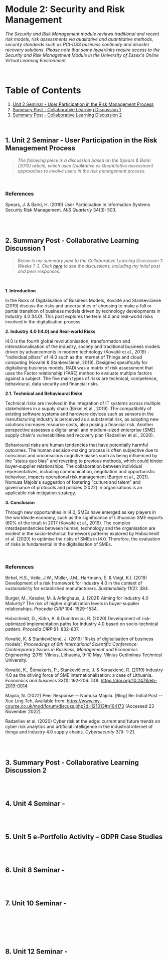 # Module 2: Security and Risk Management

*The Security and Risk Management module reviews traditional and recent risk models, risk assessments via qualitative and quantitative methods, security standards such as PCI-DSS business continuity and disaster recovery solutions. Please note that some hyperlinks require access to the Security and Risk Management Module in the University of Essex's Online Virtual Learning Environment.*

<br>

# Table of Contents
1. [Unit 2 Seminar - User Participation in the Risk Management Process](#u2-seminar)
2. [Summary Post - Collaborative Learning Discussion 1](#cld1-summary)
3. [Summary Post - Collaborative Learning Discussion 2](#cld2-summary)

<br>

<a name="u2-seminar"></a>

## 1. Unit 2 Seminar - User Participation in the Risk Management Process

>*The following piece is a discussion based on the Spears & Barki (2010) article, which uses Qualitative vs Quantitative assessment approaches to involve users in the risk management process.*

<br>

### **References**
Spears, J. & Barki, H. (2010) User Participation in Information Systems Security Risk Management. *MIS Quarterly* 34(3): 503.

<br><br>

<a name="cld1-summary"></a>

## 2. Summary Post - Collaborative Learning Discussion 1

<blockquote>
    <i>
    Below is my summary post to the Collaborative Learning Discussion 1: Weeks 1-3. Click <a href="https://www.my-course.co.uk/mod/forum/view.php?id=702659">here</a> to see the discussions, including my inital post and peer responses.
    </i>
</blockquote>

<br>


**1. Introduction**

In the Risks of Digitalisation of Business Models, Kovaitė and Stankevičienė (2019) discuss the risks and uncertainties of choosing to make a full or partial transition of business models driven by technology developments in Industry 4.0 (I4.0). This post explores the term I4.0 and real-world risks involved in the digitalisation process.

**2. Industry 4.0 (I4.0) and Real-world Risks**

I4.0 is the fourth global revolutionisation, transformation and internationalisation of the industry, society and traditional business models driven by advancements in modern technology (Kovaitė et al., 2019) - "individual pillars" of I4.0 such as the Internet of Things and cloud computing (Kovaitė & Stankevičienė, 2019). Designed specifically for digitalising business models, RADi was a matrix of risk assessment that uses the Factor relationship (FARE) method to evaluate multiple factors against a subject. The five main types of risks are technical, competence, behavioural, data security and financial risks.

**2.1. Technical and Behavioural Risks**

Technical risks are involved in the integration of IT systems across multiple stakeholders in a supply chain (Birkel et al., 2019). The compatibility of existing software systems and hardware devices such as sensors in the manufacturing industry is perceived as a substantial risk, as adopting new solutions increases resource costs, also posing a financial risk. Another perspective assesses a digital small and medium-sized enterprise (SME) supply chain's vulnerabilities and recovery plan (Radanliev et al., 2020).

Behavioural risks are human tendencies that have potentially harmful outcomes. The human decision-making process is often subjective due to conscious and unconscious cognitive biases such as being influenced by the "status quo bias" and reverting to previous methods, which could hinder buyer-supplier relationships. The collaboration between individual representatives, including communication, negotiation and opportunistic behaviour, impacts operational risk management (Burger et al., 2021). Nomusa Majola's suggestion of fostering "culture and talent" and governance of protocols and policies (2022) in organisations is an applicable risk mitigation strategy.

**3. Conclusion**

Through new opportunities in I4.0, SMEs have emerged as key players in the worldwide economy, such as the significance of Lithuanian SME exports (60% of the total) in 2017 (Kovaitė et al., 2019). The complex interdependencies between human, technology and the organisation are evident in the socio-technical framework patterns explored by Hobscheidt et al. (2020) to optimise the risks of SMEs in I4.0. Therefore, the evaluation of risks is fundamental in the digitalisation of SMEs.

<br>

### **References**
Birkel, H.S., Veile, J.W., Müller, J.M., Hartmann, E. & Voigt, K.I. (2019) Development of a risk framework for Industry 4.0 in the context of sustainability for established manufacturers. *Sustainability* 11(2): 384.

Burger, M., Kessler, M. & Arlinghaus, J. (2021) Aiming for Industry 4.0 Maturity? The risk of higher digitalization levels in buyer-supplier relationships. *Procedia CIRP* 104: 1529-1534.

Hobscheidt, D., Kühn, A. & Dumitrescu, R. (2020) Development of risk-optimized implementation paths for Industry 4.0 based on socio-technical pattern. *Procedia CIRP* 91: 832-837.

Kovaitė, K. & Stankevičienė, J. (2019) 'Risks of digitalisation of business models', *Proceedings of 6th International Scientific Conference: Contemporary Issues in Business, Management and Economics Engineering ‘2019.* Vilnius, Lithuania, 9-10 May. Vilnius Gediminas Technical University.

Kovaitė, K., Šūmakaris, P., Stankevičienė, J. & Korsakienė, R. (2019) Industry 4.0 as the driving force of SME internationalisation: a case of Lithuania. *Economics and business* 33(1): 192-206. DOI: https://doi.org/10.2478/eb-2019-0014

Majola, N. (2022) Peer Response -- Nomusa Majola. [Blog] Re: Initial Post -- Xue Ling Teh, Available from: https://www.my-course.co.uk/mod/forum/discuss.php?d=121313#p164173 [Accessed 23 November 2022].

Radanliev et al. (2020) Cyber risk at the edge: current and future trends on cyber risk analytics and artificial intelligence in the industrial internet of things and industry 4.0 supply chains. *Cybersecurity* 3(1): 1-21.

<br><br>

<a name="cld2-summary"></a>

## 3. Summary Post - Collaborative Learning Discussion 2

<br><br>

<a name="u4-seminar"></a>

## 4. Unit 4 Seminar - 

<br><br>

<a name="u5-activity"></a>

## 5. Unit 5 e-Portfolio Activity – GDPR Case Studies

<br><br>

<a name="u8-seminar"></a>

## 6. Unit 8 Seminar - 

<br><br>

<a name="u10-seminar"></a>

## 7. Unit 10 Seminar - 

<br><br>

<a name="u12-seminar"></a>

<br><br>

## 8. Unit 12 Seminar - 
